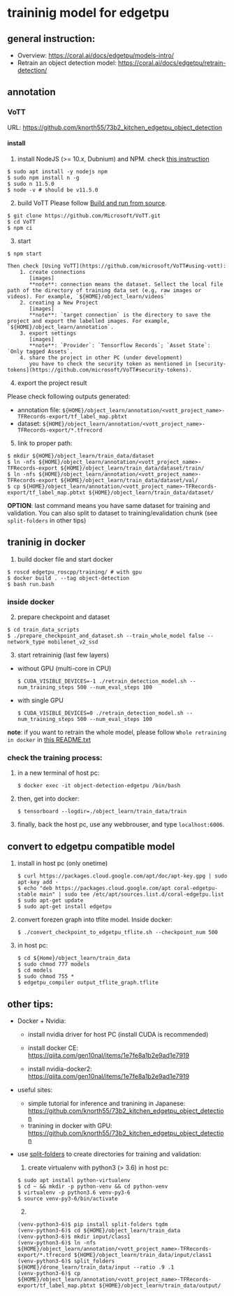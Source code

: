 # traininig model for edgetpu

## general instruction:

- Overview: https://coral.ai/docs/edgetpu/models-intro/
- Retrain an object detection model: https://coral.ai/docs/edgetpu/retrain-detection/

## annotation

### VoTT

URL: https://github.com/knorth55/73b2_kitchen_edgetpu_object_detection

#### install
1. install NodeJS (>= 10.x, Dubnium) and NPM. check [this instruction](https://qiita.com/seibe/items/36cef7df85fe2cefa3ea)
```
$ sudo apt install -y nodejs npm
$ sudo npm install n -g
$ sudo n 11.5.0
$ node -v # should be v11.5.0
```
2. build VoTT
Please follow  [Build and run from source](https://github.com/microsoft/VoTT#build-and-run-from-source).
```
$ git clone https://github.com/Microsoft/VoTT.git
$ cd VoTT
$ npm ci
```

3. start
```
$ npm start
```

    Then check [Using VoTT](https://github.com/microsoft/VoTT#using-vott):
        1. create connections
           [images]
           **note**: connection means the dataset. Sellect the local file path of the directory of training data set (e.g, raw images or videos). For example, `${HOME}/object_learn/videos`
        2. creating a New Project
           [images]
           **note**: `target connection` is the directory to save the project and export the labelled images. For example, `${HOME}/object_learn/annotation`.
        3. export settings
           [images]
           **note**: `Provider`: `Tensorflow Records`; `Asset State`: `Only tagged Assets`.
        4. share the project in other PC (under development)
           you have to check the security token as mentioned in [security-tokens](https://github.com/microsoft/VoTT#security-tokens).

4. export the project result

Please check following outputs generated:
- annotation file: `${HOME}/object_learn/annotation/<vott_project_name>-TFRecords-export/tf_label_map.pbtxt`
- dataset: `${HOME}/object_learn/annotation/<vott_project_name>-TFRecords-export/*.tfrecord`

5. link to proper path:
```
$ mkdir ${HOME}/object_learn/train_data/dataset
$ ln -nfs ${HOME}/object_learn/annotation/<vott_project_name>-TFRecords-export ${HOME}/object_learn/train_data/dataset/train/
$ ln -nfs ${HOME}/object_learn/annotation/<vott_project_name>-TFRecords-export ${HOME}/object_learn/train_data/dataset/val/
$ cp ${HOME}/object_learn/annotation/<vott_project_name>-TFRecords-export/tf_label_map.pbtxt ${HOME}/object_learn/train_data/dataset/
```
**OPTION**: last command means you have same dataset for training and validation. You can also split to dataset to training/evalidation chunk (see `split-folders` in other tips) 

## traninig in docker
1. build docker file and start docker
```
$ roscd edgetpu_roscpp/training/ # with gpu
$ docker build . --tag object-detection
$ bash run.bash
```

### inside docker 
2. prepare checkpoint and dataset 
```
$ cd train_data_scripts
$ ./prepare_checkpoint_and_dataset.sh --train_whole_model false --network_type mobilenet_v2_ssd
```

3. start retraininig (last few layers)
- without GPU (multi-core in CPU)
  ```
  $ CUDA_VISIBLE_DEVICES=-1 ./retrain_detection_model.sh --num_training_steps 500 --num_eval_steps 100
  ```

- with single GPU
  ```
  $ CUDA_VISIBLE_DEVICES=0 ./retrain_detection_model.sh --num_training_steps 500 --num_eval_steps 100
  ```

**note**: if you want to retrain the whole model, please follow `Whole retraining in docker` in [this README.txt](https://github.com/tongtybj/73b2_kitchen_edgetpu_object_detection)


### check the training process:

1. in a new terminal of host pc:
   ```
   $ docker exec -it object-detection-edgetpu /bin/bash
   ```
2. then, get into docker:
   ```
   $ tensorboard --logdir=./object_learn/train_data/train 
   ```
3. finally, back the host pc, use any webbrouser, and type `localhost:6006`.

## convert to edgetpu compatible model

1. install in host pc (only onetime)
   ```
   $ curl https://packages.cloud.google.com/apt/doc/apt-key.gpg | sudo apt-key add -
   $ echo "deb https://packages.cloud.google.com/apt coral-edgetpu-stable main" | sudo tee /etc/apt/sources.list.d/coral-edgetpu.list
   $ sudo apt-get update
   $ sudo apt-get install edgetpu
   ```

2. convert forezen graph into tflite model. Inside docker:
   ```
   $ ./convert_checkpoint_to_edgetpu_tflite.sh --checkpoint_num 500
   ```
3. in host pc:
   ```
   $ cd ${Home}/object_learn/train_data
   $ sudo chmod 777 models
   $ cd models
   $ sudo chmod 755 *
   $ edgetpu_compiler output_tflite_graph.tflite
   ```


## other tips:
- Docker + Nvidia:

    - install nvidia driver for host PC (install CUDA is recommended)
    - install docker CE: https://qiita.com/gen10nal/items/1e7fe8a1b2e9ad1e7919

    - install nvidia-docker2: https://qiita.com/gen10nal/items/1e7fe8a1b2e9ad1e7919

- useful sites:

    - simple tutorial for inference and tranining in Japanese: https://github.com/knorth55/73b2_kitchen_edgetpu_object_detection
    - tranining in docker with GPU: https://github.com/knorth55/73b2_kitchen_edgetpu_object_detection


- use [split-folders](https://pypi.org/project/split-folders/) to create directories for training and validation:
  1. create  virtualenv with python3 (> 3.6) in host pc:
  ```
  $ sudo apt install python-virtualenv
  $ cd ~ && mkdir -p python-venv && cd python-venv
  $ virtualenv -p python3.6 venv-py3-6
  $ source venv-py3-6/bin/activate
  ```
  2. 
  ```
  (venv-python3-6)$ pip install split-folders tqdm
  (venv-python3-6)$ cd ${HOME}/object_learn/train_data
  (venv-python3-6)$ mkdir input/class1
  (venv-python3-6)$ ln -nfs ${HOME}/object_learn/annotation/<vott_project_name>-TFRecords-export/*.tfrecord ${HOME}/object_learn/train_data/input/class1
  (venv-python3-6)$ split_folders ${HOME}/drone_learn/train_data/input --ratio .9 .1
  (venv-python3-6)$ cp ${HOME}/object_learn/annotation/<vott_project_name>-TFRecords-export/tf_label_map.pbtxt ${HOME}/object_learn/train_data/output/
  ```
